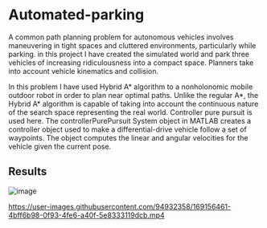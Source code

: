 # Automated-parking

A common path planning problem for autonomous vehicles involves maneuvering in tight
spaces and cluttered environments, particularly while parking. in this project I have created the simulated world and
park three vehicles of increasing ridiculousness into a compact space. Planners take into
account vehicle kinematics and collision.

In this problem I have used Hybrid A* algorithm to a nonholonomic mobile outdoor robot in
order to plan near optimal paths. Unlike the regular A*, the Hybrid A* algorithm is capable of
taking into account the continuous nature of the search space representing the real world.
Controller pure pursuit is used here. The controllerPurePursuit System object in
MATLAB creates a controller object used to make a differential-drive vehicle follow a set of
waypoints. The object computes the linear and angular velocities for the vehicle given the current
pose.

## Results

![image](https://user-images.githubusercontent.com/94932358/169156738-c93f93c8-e16b-49df-bc21-0ab595d896dd.png)


https://user-images.githubusercontent.com/94932358/169156461-4bff6b98-0f93-4fe6-a40f-5e8333119dcb.mp4

